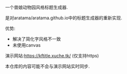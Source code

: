 一个兽娘动物园风格标题生成器.

是对aratama/aratama.github.io中的标题生成器的重新实现.

优势:

- 解决了简化字风格不一致
- 未使用canvas

演示网站:https://kftitle.xuche.tk/ (仅支持https)

本仓库的内容可能不会与演示网站实时同步.
